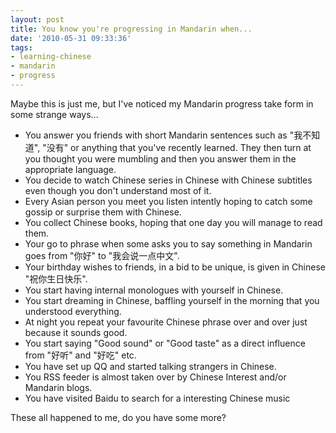 ```yaml
---
layout: post
title: You know you're progressing in Mandarin when...
date: '2010-05-31 09:33:36'
tags:
- learning-chinese
- mandarin
- progress
---
```


<div>Maybe this is just me, but I've noticed my Mandarin progress take form in some strange ways...</div>
<ul>
	<li>You answer you friends with short Mandarin sentences such as "我不知道", "没有" or anything that you've recently learned. They then turn at you thought you were mumbling and then you answer them in the appropriate language.</li>
	<li>You decide to watch Chinese series in Chinese with Chinese subtitles even though you don't understand most of it.</li>
	<li>Every Asian person you meet you listen intently hoping to catch some gossip or surprise them with Chinese.</li>
	<li>You collect Chinese books, hoping that one day you will manage to read them.</li>
	<li>Your go to phrase when some asks you to say something in Mandarin goes from "你好" to "我会说一点中文".</li>
	<li>Your birthday wishes to friends, in a bid to be unique, is given in Chinese "祝你生日快乐".</li>
	<li>You start having internal monologues with yourself in Chinese.</li>
	<li>You start dreaming in Chinese, baffling yourself in the morning that you understood everything.</li>
	<li>At night you repeat your favourite Chinese phrase over and over just because it sounds good.</li>
	<li>You start saying "Good sound" or "Good taste" as a direct influence from "好听" and "好吃" etc.</li>
	<li>You have set up QQ and started talking strangers in Chinese.</li>
	<li>You RSS feeder is almost taken over by Chinese Interest and/or Mandarin blogs.</li>
	<li>You have visited Baidu to search for a interesting Chinese music</li>
</ul>
These all happened to me, do you have some more?